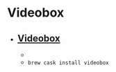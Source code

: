 # Videobox
- [Videobox](https://www.tastyapps.com/videobox.html)
  - 
  - 
  - `brew cask install videobox`
